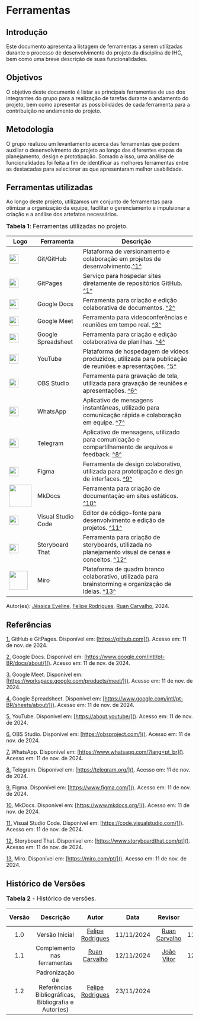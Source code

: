 # Ferramentas

## Introdução
Este documento apresenta a listagem de ferramentas a serem utilizadas durante o processo de desenvolvimento do projeto da disciplina de IHC, bem como uma breve descrição de suas funcionalidades.

## Objetivos
O objetivo deste documento é listar as principais ferramentas de uso dos integrantes do grupo para a realização de tarefas durante o andamento do projeto, bem como apresentar as possibilidades de cada ferramenta para a contribuição no andamento do projeto.

## Metodologia
O grupo realizou um levantamento acerca das ferramentas que podem auxiliar o desenvolvimento do projeto ao longo das diferentes etapas de planejamento, design e prototipação. Somado a isso, uma análise de funcionalidades foi feita a fim de identificar as melhores ferramentas entre as destacadas para selecionar as que apresentaram melhor usabilidade.

## Ferramentas utilizadas
Ao longo deste projeto, utilizamos um conjunto de ferramentas para otimizar a organização da equipe, facilitar o gerenciamento e impulsionar a criação e a análise dos artefatos necessários.

<font size="3"><p style="text-align: left">**Tabela 1**: Ferramentas utilizadas no projeto.</p></font>

| Logo                                                | Ferramenta               | Descrição                                                                                                         |
| --------------------------------------------------- | ------------------------ | ----------------------------------------------------------------------------------------------------------------- |
| <img src="https://github.githubassets.com/images/modules/logos_page/GitHub-Mark.png" width="25"> | Git/GitHub               | Plataforma de versionamento e colaboração em projetos de desenvolvimento.<a id="anchor_1" href="#FRM1">^1^</a>                                        |
| <img src="https://github.githubassets.com/images/modules/logos_page/GitHub-Mark.png" width="25"> | GitPages                 | Serviço para hospedar sites diretamente de repositórios GitHub. <a id="anchor_1" href="#FRM1">^1^</a>                                                 |
| <img src="https://img.icons8.com/color/48/000000/google-docs.png"  width="25"> | Google Docs              | Ferramenta para criação e edição colaborativa de documentos. <a id="anchor_2" href="#FRM2">^2^</a>                                                    |
| <img src="https://img.icons8.com/color/48/000000/google-meet.png" width="25"> | Google Meet              | Ferramenta para videoconferências e reuniões em tempo real. <a id="anchor_3" href="#FRM3">^3^</a>                                              |
| <img src="https://img.icons8.com/color/48/000000/google-sheets.png" width="25"> | Google Spreadsheet       | Ferramenta para criação e edição colaborativa de planilhas. <a id="anchor_4" href="#FRM4">^4^</a>                                                      |
| <img src="https://upload.wikimedia.org/wikipedia/commons/4/42/YouTube_icon_%282013-2017%29.png" width="25"> | YouTube                  | Plataforma de hospedagem de vídeos produzidos, utilizada para publicação de reuniões e apresentações. <a id="anchor_5" href="#FRM5">^5^</a>           |
| <img src="https://img.icons8.com/?size=100&id=onmbsAg4b85f&format=png&color=000000" width="25"> | OBS Studio               | Ferramenta para gravação de tela, utilizada para gravação de reuniões e apresentações. <a id="anchor_6" href="#FRM6">^6^</a>                          |
| <img src="https://upload.wikimedia.org/wikipedia/commons/6/6b/WhatsApp.svg" width="25"> | WhatsApp                 | Aplicativo de mensagens instantâneas, utilizado para comunicação rápida e colaboração em equipe. <a id="anchor_7" href="#FRM7">^7^</a>               |
| <img src="https://upload.wikimedia.org/wikipedia/commons/8/82/Telegram_logo.svg" width="25"> | Telegram                 | Aplicativo de mensagens, utilizado para comunicação e compartilhamento de arquivos e feedback. <a id="anchor_8" href="#FRM8">^8^</a>                  |
| <img src="https://upload.wikimedia.org/wikipedia/commons/3/33/Figma-logo.svg" width="25"> | Figma                    | Ferramenta de design colaborativo, utilizada para prototipação e design de interfaces. <a id="anchor_9" href="#FRM9">^9^</a>                          |
| <img src="https://community-assets.home-assistant.io/original/4X/9/9/0/9903bcfabeb5dd0cd40a67cedbbdb8a403248cac.png" width="60" > | MkDocs                   | Ferramenta para criação de documentação em sites estáticos. <a id="anchor_10" href="#FRM10">^10^</a>                                                     |
| <img src="https://code.visualstudio.com/assets/images/code-stable.png" width="25"> | Visual Studio Code       | Editor de código-fonte para desenvolvimento e edição de projetos. <a id="anchor_11" href="#FRM11">^11^</a>                                                |
| <img src="https://encrypted-tbn0.gstatic.com/images?q=tbn:ANd9GcTkg3o3wx2nTAXZ54B5pRslvNXrPkYg8DXSVg&s" width="25"> | Storyboard That          | Ferramenta para criação de storyboards, utilizada no planejamento visual de cenas e conceitos. <a id="anchor_12" href="#FRM12">^12^</a>                  |
| <img src="https://e7.pngegg.com/pngimages/441/29/png-clipart-miro-logo-landscape-tech-companies.png" width="50"> | Miro                     | Plataforma de quadro branco colaborativo, utilizada para brainstorming e organização de ideias. <a id="anchor_13" href="#FRM13">^13^</a>                 |


Autor(es): [Jéssica Eveline](https://github.com/xzxjesse), [Felipe Rodrigues](https://github.com/felipeJRdev), [Ruan Carvalho](https://github.com/Ruan-Carvalho), 2024.


## Referências

<a id="FRM1" href="#anchor_1">1.</a> GitHub e GitPages. Disponível em: [https://github.com](). Acesso em: 11 de nov. de 2024.

<a id="FRM2" href="#anchor_2">2.</a> Google Docs. Disponível em: [https://www.google.com/intl/pt-BR/docs/about/](). Acesso em: 11 de nov. de 2024.

<a id="FRM3" href="#anchor_3">3.</a> Google Meet. Disponível em: [https://workspace.google.com/products/meet/](). Acesso em: 11 de nov. de 2024.

<a id="FRM4" href="#anchor_4">4.</a> Google Spreadsheet. Disponível em: [https://www.google.com/intl/pt-BR/sheets/about/](). Acesso em: 11 de nov. de 2024.

<a id="FRM5" href="#anchor_5">5.</a> YouTube. Disponível em: [https://about.youtube/](). Acesso em: 11 de nov. de 2024.

<a id="FRM6" href="#anchor_6">6.</a> OBS Studio. Disponível em: [https://obsproject.com/](). Acesso em: 11 de nov. de 2024.

<a id="FRM7" href="#anchor_7">7.</a> WhatsApp. Disponível em: [https://www.whatsapp.com/?lang=pt_br](). Acesso em: 11 de nov. de 2024.

<a id="FRM8" href="#anchor_8">8.</a> Telegram. Disponível em: [https://telegram.org/](). Acesso em: 11 de nov. de 2024.

<a id="FRM9" href="#anchor_9">9.</a> Figma. Disponível em: [https://www.figma.com/](). Acesso em: 11 de nov. de 2024.

<a id="FRM10" href="#anchor_10">10.</a> MkDocs. Disponível em: [https://www.mkdocs.org/](). Acesso em: 11 de nov. de 2024.

<a id="FRM11" href="#anchor_11">11.</a> Visual Studio Code. Disponível em: [https://code.visualstudio.com/](). Acesso em: 11 de nov. de 2024.

<a id="FRM12" href="#anchor_12">12.</a> Storyboard That. Disponível em: [https://www.storyboardthat.com/pt](). Acesso em: 11 de nov. de 2024.

<a id="FRM13" href="#anchor_13">13.</a> Miro. Disponível em: [https://miro.com/pt/](). Acesso em: 11 de nov. de 2024.


## **Histórico de Versões**

<font size="3"><p style="text-align: left">**Tabela 2** - Histórico de versões.</p></font>

| Versão |          Descrição              |     Autor      |      Data      |   Revisor     |    Data de revisão    |  
|:------:|:-------------------------------:|:--------------:|:--------------:|:-------------:|:---------------------:|
|  1.0   | Versão Inicial| [Felipe Rodrigues](https://github.com/felipeJRdev) |   11/11/2024   |[Ruan Carvalho](https://github.com/Ruan-Carvalho)   |  11/11/2024  |
|1.1|Complemento nas ferramentas|[Ruan Carvalho](https://github.com/Ruan-Carvalho)|12/11/2024|[João Vitor](https://github.com/Jauzimm)| 12/11/2024 |
|1.2|Padronização de Referências Bibliográficas, Bibliografia e Autor(es)|[Felipe Rodrigues](https://github.com/felipeJRdev)|23/11/2024|   |   |